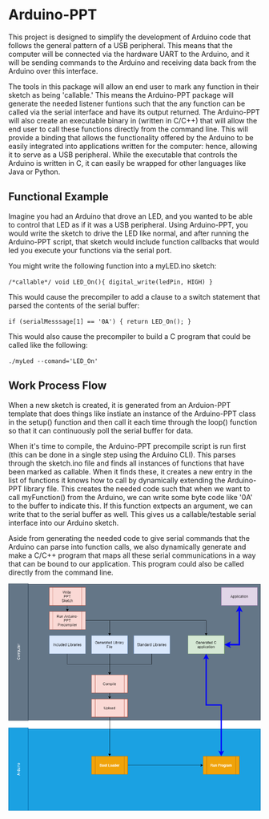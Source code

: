 # Arduino-PPT

This project is designed to simplify the development of Arduino code that follows the general pattern of a USB peripheral. This means that the computer will be connected via the hardware UART to the Arduino, and it will be sending commands to the Arduino and receiving data back from the Arduino over this interface. 

The tools in this package will allow an end user to mark any function in their sketch as being 'callable.' This means the Arduino-PPT package will generate the needed listener funtions such that the any function can be called via the serial interface and have its output returned. The Arduino-PPT will also create an executable binary in (written in C/C++) that will allow the end user to call these functions directly from the command line. This will provide a binding that allows the functionality offered by the Arduino to be easily integrated into applications written for the computer: hence, allowing it to serve as a USB peripheral. While the executable that controls the Arduino is written in C, it can easily be wrapped for other languages like Java or Python. 

## Functional Example
Imagine you had an Arduino that drove an LED, and you wanted to be able to control that LED as if it was a USB peripheral. Using Arduino-PPT, you would write the sketch to drive the LED like normal, and after running the Arduino-PPT script, that sketch would include function callbacks that would led you execute your functions via the serial port. 

You might write the following function into a myLED.ino sketch:

`/*callable*/
void LED_On(){
  digital_write(ledPin, HIGH)
 }`

This would cause the precompiler to add a clause to a switch statement that parsed the contents of the serial buffer:

`if (serialMesssage[1] == '0A') {
    return LED_On();
}`

This would also cause the precompiler to build a C program that could be called like the following:

`./myLed --comand='LED_On'`



## Work Process Flow
When a new sketch is created, it is generated from an Arduion-PPT template that does things like instiate an instance of the Arduino-PPT class in the setup() function and then call it each time through the loop() function so that it can continuously poll the serial buffer for data. 

When it's time to compile, the Arduino-PPT precompile script is run first (this can be done in a single step using the Arduino CLI). This parses through the sketch.ino file and finds all instances of functions that have been marked as callable. When it finds these, it creates a new entry in the list of functions it knows how to call by dynamically extending the Arduino-PPT library file. This creates the needed code such that when we want to call myFunction() from the Arduino, we can write some byte code like '0A' to the buffer to indicate this. If this function extpects an argument, we can write that to the serial buffer as well. This gives us a callable/testable serial interface into our Arduino sketch. 

Aside from generating the needed code to give serial commands that the Arduino can parse into function calls, we also dynamically generate and make a C/C++ program that maps all these serial communications in a way that can be bound to our application. This program could also be called directly from the command line. 

<img src='https://github.com/notkevinjohn/Arduino-PPT/blob/master/Arduino-PPT.png' />

